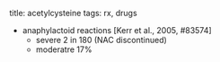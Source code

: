 title: acetylcysteine
tags: rx, drugs

- anaphylactoid reactions [Kerr et al., 2005, #83574]
    + severe 2 in 180 (NAC discontinued)
    + moderatre 17%